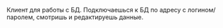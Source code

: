 Клиент для работы с БД. Подключаешься к БД по адресу с логином/паролем, смотришь и редактируешь данные.